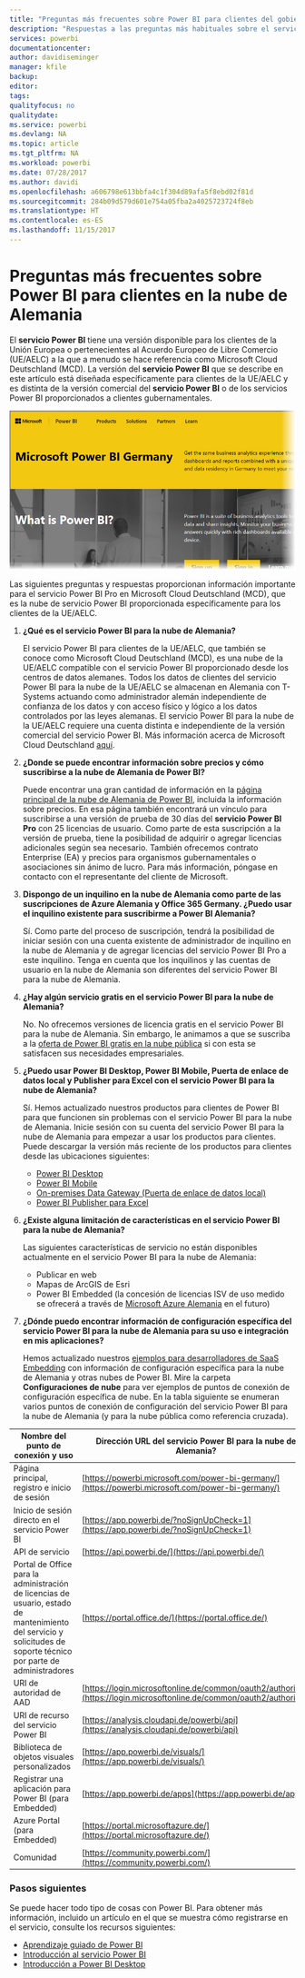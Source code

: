 ```yaml
---
title: "Preguntas más frecuentes sobre Power BI para clientes del gobierno alemán"
description: "Respuestas a las preguntas más habituales sobre el servicio al gobierno alemán de Power BI, para clientes del gobierno alemán"
services: powerbi
documentationcenter: 
author: davidiseminger
manager: kfile
backup: 
editor: 
tags: 
qualityfocus: no
qualitydate: 
ms.service: powerbi
ms.devlang: NA
ms.topic: article
ms.tgt_pltfrm: NA
ms.workload: powerbi
ms.date: 07/28/2017
ms.author: davidi
ms.openlocfilehash: a606798e613bbfa4c1f304d89afa5f8ebd02f81d
ms.sourcegitcommit: 284b09d579d601e754a05fba2a4025723724f8eb
ms.translationtype: HT
ms.contentlocale: es-ES
ms.lasthandoff: 11/15/2017
---
```

# <a name="frequently-asked-questions-for-power-bi-for-germany-cloud-customers"></a>Preguntas más frecuentes sobre Power BI para clientes en la nube de Alemania
El **servicio Power BI** tiene una versión disponible para los clientes de la Unión Europea o pertenecientes al Acuerdo Europeo de Libre Comercio (UE/AELC) a la que a menudo se hace referencia como Microsoft Cloud Deutschland (MCD). La versión del **servicio Power BI** que se describe en este artículo está diseñada específicamente para clientes de la UE/AELC y es distinta de la versión comercial del **servicio Power BI** o de los servicios Power BI proporcionados a clientes gubernamentales.

![](media/service-govde-faq/govde-faq_01.png)

Las siguientes preguntas y respuestas proporcionan información importante para el servicio Power BI Pro en Microsoft Cloud Deutschland (MCD), que es la nube de servicio Power BI proporcionada específicamente para los clientes de la UE/AELC.

1. **¿Qué es el servicio Power BI para la nube de Alemania?**
   
   El servicio Power BI para clientes de la UE/AELC, que también se conoce como Microsoft Cloud Deutschland (MCD), es una nube de la UE/AELC compatible con el servicio Power BI proporcionado desde los centros de datos alemanes. Todos los datos de clientes del servicio Power BI para la nube de la UE/AELC se almacenan en Alemania con T-Systems actuando como administrador alemán independiente de confianza de los datos y con acceso físico y lógico a los datos controlados por las leyes alemanas. El servicio Power BI para la nube de la UE/AELC requiere una cuenta distinta e independiente de la versión comercial del servicio Power BI. Más información acerca de Microsoft Cloud Deutschland [aquí](https://www.microsoft.com/trustcenter/cloudservices/nationalcloud).
2. **¿Donde se puede encontrar información sobre precios y cómo suscribirse a la nube de Alemania de Power BI?**
   
   Puede encontrar una gran cantidad de información en la [página principal de la nube de Alemania de Power BI](https://powerbi.microsoft.com/power-bi-germany/), incluida la información sobre precios. En esa página también encontrará un vínculo para suscribirse a una versión de prueba de 30 días del **servicio Power BI Pro** con 25 licencias de usuario. Como parte de esta suscripción a la versión de prueba, tiene la posibilidad de adquirir o agregar licencias adicionales según sea necesario. También ofrecemos contrato Enterprise (EA) y precios para organismos gubernamentales o asociaciones sin ánimo de lucro. Para más información, póngase en contacto con el representante del cliente de Microsoft.
3. **Dispongo de un inquilino en la nube de Alemania como parte de las suscripciones de Azure Alemania y Office 365 Germany. ¿Puedo usar el inquilino existente para suscribirme a Power BI Alemania?**
   
   Sí. Como parte del proceso de suscripción, tendrá la posibilidad de iniciar sesión con una cuenta existente de administrador de inquilino en la nube de Alemania y de agregar licencias del servicio Power BI Pro a este inquilino. Tenga en cuenta que los inquilinos y las cuentas de usuario en la nube de Alemania son diferentes del servicio Power BI para la nube de Alemania.
4. **¿Hay algún servicio gratis en el servicio Power BI para la nube de Alemania?**
   
   No. No ofrecemos versiones de licencia gratis en el servicio Power BI para la nube de Alemania. Sin embargo, le animamos a que se suscriba a la [oferta de Power BI gratis en la nube pública](https://powerbi.microsoft.com/get-started/) si con esta se satisfacen sus necesidades empresariales.
5. **¿Puedo usar Power BI Desktop, Power BI Mobile, Puerta de enlace de datos local y Publisher para Excel con el servicio Power BI para la nube de Alemania?**
   
   Sí. Hemos actualizado nuestros productos para clientes de Power BI para que funcionen sin problemas con el servicio Power BI para la nube de Alemania. Inicie sesión con su cuenta del servicio Power BI para la nube de Alemania para empezar a usar los productos para clientes. Puede descargar la versión más reciente de los productos para clientes desde las ubicaciones siguientes:
   
   * [Power BI Desktop](https://powerbi.microsoft.com/desktop/)
   * [Power BI Mobile](https://powerbi.microsoft.com/mobile/)
   * [On-premises Data Gateway (Puerta de enlace de datos local)](https://powerbi.microsoft.com/gateway/)
   * [Power BI Publisher para Excel](https://powerbi.microsoft.com/excel-dashboard-publisher/)
6. **¿Existe alguna limitación de características en el servicio Power BI para la nube de Alemania?**
   
   Las siguientes características de servicio no están disponibles actualmente en el servicio Power BI para la nube de Alemania:
   
   * Publicar en web
   * Mapas de ArcGIS de Esri
   * Power BI Embedded (la concesión de licencias ISV de uso medido se ofrecerá a través de [Microsoft Azure Alemania](https://azure.microsoft.com/overview/clouds/germany/) en el futuro)
7. **¿Dónde puedo encontrar información de configuración específica del servicio Power BI para la nube de Alemania para su uso e integración en mis aplicaciones?**
   
   Hemos actualizado nuestros [ejemplos para desarrolladores de SaaS Embedding](https://github.com/Microsoft/PowerBI-Developer-Samples) con información de configuración específica para la nube de Alemania y otras nubes de Power BI. Mire la carpeta **Configuraciones de nube** para ver ejemplos de puntos de conexión de configuración específica de nube. En la tabla siguiente se enumeran varios puntos de conexión de configuración del servicio Power BI para la nube de Alemania (y para la nube pública como referencia cruzada).

| **Nombre del punto de conexión y uso** | **Dirección URL del servicio Power BI para la nube de Alemania?** | **Dirección URL equivalente en la nube pública (para referencias cruzadas)** |
| --- | --- | --- |
| Página principal, registro e inicio de sesión |[https://powerbi.microsoft.com/power-bi-germany/](https://powerbi.microsoft.com/power-bi-germany/) |[https://powerbi.microsoft.com/](https://powerbi.microsoft.com/) |
| Inicio de sesión directo en el servicio Power BI |[https://app.powerbi.de/?noSignUpCheck=1](https://app.powerbi.de/?noSignUpCheck=1) |[https://app.powerbi.com/?noSignUpCheck=1](https://app.powerbi.com/?noSignUpCheck=1) |
| API de servicio |[https://api.powerbi.de/](https://api.powerbi.de/) |[https://api.powerbi.com/](https://api.powerbi.com/) |
| Portal de Office para la administración de licencias de usuario, estado de mantenimiento del servicio y solicitudes de soporte técnico por parte de administradores |[https://portal.office.de/](https://portal.office.de/) |[https://portal.office.com/](https://portal.office.com/) |
| URI de autoridad de AAD |[https://login.microsoftonline.de/common/oauth2/authorize/](https://login.microsoftonline.de/common/oauth2/authorize/) |[https://login.microsoftonline.com/common/oauth2/authorize/](https://login.microsoftonline.com/common/oauth2/authorize/) |
| URI de recurso del servicio Power BI |[https://analysis.cloudapi.de/powerbi/api](https://analysis.cloudapi.de/powerbi/api) |[https://analysis.windows.net/powerbi/api](https://analysis.windows.net/powerbi/api) |
| Biblioteca de objetos visuales personalizados |[https://app.powerbi.de/visuals/](https://app.powerbi.de/visuals/) |[https://app.powerbi.com/visuals/](https://app.powerbi.com/visuals/) |
| Registrar una aplicación para Power BI (para Embedded) |[https://app.powerbi.de/apps](https://app.powerbi.de/apps) |[https://app.powerbi.com/apps](https://app.powerbi.com/apps) |
| Azure Portal (para Embedded) |[https://portal.microsoftazure.de/](https://portal.microsoftazure.de/) |[https://portal.azure.com/](https://portal.azure.com/) |
| Comunidad |[https://community.powerbi.com/](https://community.powerbi.com/) |[https://community.powerbi.com/](https://community.powerbi.com/) |

### <a name="next-steps"></a>Pasos siguientes
Se puede hacer todo tipo de cosas con Power BI. Para obtener más información, incluido un artículo en el que se muestra cómo registrarse en el servicio, consulte los recursos siguientes:

* [Aprendizaje guiado de Power BI](guided-learning/gettingstarted.yml#step-1)
* [Introducción al servicio Power BI](service-get-started.md)
* [Introducción a Power BI Desktop](desktop-getting-started.md)


